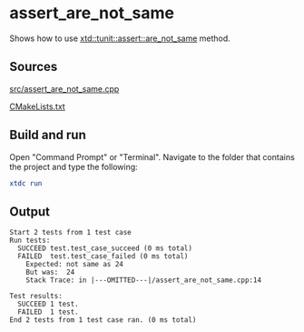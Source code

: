# assert_are_not_same

Shows how to use [xtd::tunit::assert::are_not_same](https://gammasoft71.github.io/xtd/reference_guides/latest/classxtd_1_1tunit_1_1assert.html#a0910dad3d164ec8a336c10c01a002cea) method.

## Sources

[src/assert_are_not_same.cpp](src/assert_are_not_same.cpp)

[CMakeLists.txt](CMakeLists.txt)

## Build and run

Open "Command Prompt" or "Terminal". Navigate to the folder that contains the project and type the following:

```cmake
xtdc run
```

## Output

```
Start 2 tests from 1 test case
Run tests:
  SUCCEED test.test_case_succeed (0 ms total)
  FAILED  test.test_case_failed (0 ms total)
    Expected: not same as 24
    But was:  24
    Stack Trace: in |---OMITTED---|/assert_are_not_same.cpp:14

Test results:
  SUCCEED 1 test.
  FAILED  1 test.
End 2 tests from 1 test case ran. (0 ms total)
```
